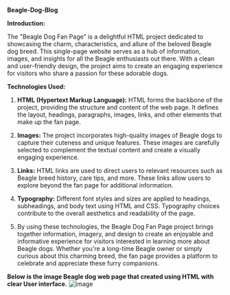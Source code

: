 **Beagle-Dog-Blog**

**Introduction:**

The "Beagle Dog Fan Page" is a delightful HTML project dedicated to showcasing the charm, characteristics, and allure of the beloved Beagle dog breed. This single-page website serves as a hub of information, images, and insights for all the Beagle enthusiasts out there. With a clean and user-friendly design, the project aims to create an engaging experience for visitors who share a passion for these adorable dogs.

**Technologies Used:**

1.  **HTML (Hypertext Markup Language):** HTML forms the backbone of the project, providing the structure and content of the web page. It defines       the layout, headings, paragraphs, images, links, and other elements that make up the fan page.

2.  **Images:** The project incorporates high-quality images of Beagle dogs to capture their cuteness and unique features. These images are            carefully selected to complement the textual content and create a visually engaging experience.

3.  **Links:** HTML links are used to direct users to relevant resources such as Beagle breed history, care tips, and more. These links allow          users to explore beyond the fan page for additional information.

4.  **Typography:** Different font styles and sizes are applied to headings, subheadings, and body text using HTML and CSS. Typography choices          contribute to the overall aesthetics and readability of the page.

5.   By using these technologies, the Beagle Dog Fan Page project brings together information, imagery, and design to create an enjoyable and          informative experience for visitors interested in learning more about Beagle dogs. Whether you're a long-time Beagle owner or simply curious      about this charming breed, the fan page provides a platform to celebrate and appreciate these furry companions.

**Below is the image Beagle dog web page that created using HTML with clear User interface.**
![image](https://github.com/user-attachments/assets/148e5811-5520-4324-a573-455963d1d6db)
